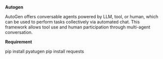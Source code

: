 
**Autogen**

AutoGen offers conversable agents powered by LLM, tool, or human, which can be used to perform tasks collectively via automated chat. This framework allows tool use and human participation through multi-agent conversation. 

**Requirement**

pip install pyatugen
pip install requests

